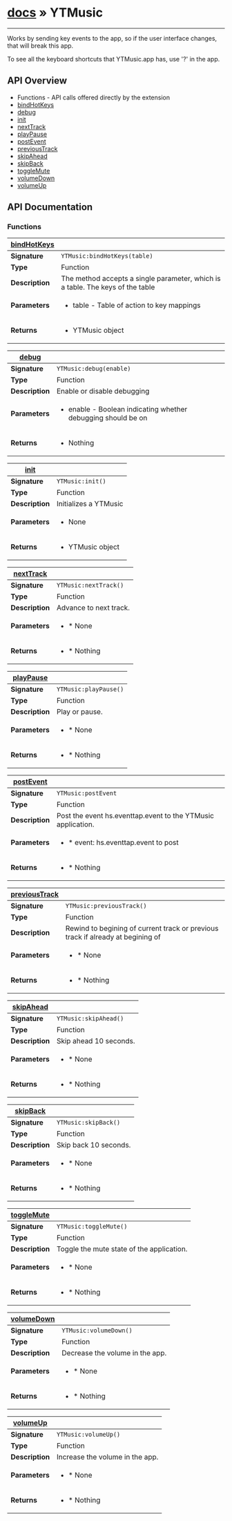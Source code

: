 # [docs](index.md) » YTMusic
---

Works by sending key events to the app, so if the user interface changes,
that will break this app.

To see all the keyboard shortcuts that YTMusic.app has, use '?' in the app.

## API Overview
* Functions - API calls offered directly by the extension
 * [bindHotKeys](#bindHotKeys)
 * [debug](#debug)
 * [init](#init)
 * [nextTrack](#nextTrack)
 * [playPause](#playPause)
 * [postEvent](#postEvent)
 * [previousTrack](#previousTrack)
 * [skipAhead](#skipAhead)
 * [skipBack](#skipBack)
 * [toggleMute](#toggleMute)
 * [volumeDown](#volumeDown)
 * [volumeUp](#volumeUp)

## API Documentation

### Functions

| [bindHotKeys](#bindHotKeys)         |                                                                                     |
| --------------------------------------------|-------------------------------------------------------------------------------------|
| **Signature**                               | `YTMusic:bindHotKeys(table)`                                                                    |
| **Type**                                    | Function                                                                     |
| **Description**                             | The method accepts a single parameter, which is a table. The keys of the table                                                                     |
| **Parameters**                              | <ul><li>table - Table of action to key mappings</li></ul> |
| **Returns**                                 | <ul><li>YTMusic object</li></ul>          |

| [debug](#debug)         |                                                                                     |
| --------------------------------------------|-------------------------------------------------------------------------------------|
| **Signature**                               | `YTMusic:debug(enable)`                                                                    |
| **Type**                                    | Function                                                                     |
| **Description**                             | Enable or disable debugging                                                                     |
| **Parameters**                              | <ul><li>enable - Boolean indicating whether debugging should be on</li></ul> |
| **Returns**                                 | <ul><li>Nothing</li></ul>          |

| [init](#init)         |                                                                                     |
| --------------------------------------------|-------------------------------------------------------------------------------------|
| **Signature**                               | `YTMusic:init()`                                                                    |
| **Type**                                    | Function                                                                     |
| **Description**                             | Initializes a YTMusic                                                                     |
| **Parameters**                              | <ul><li>None</li></ul> |
| **Returns**                                 | <ul><li>YTMusic object</li></ul>          |

| [nextTrack](#nextTrack)         |                                                                                     |
| --------------------------------------------|-------------------------------------------------------------------------------------|
| **Signature**                               | `YTMusic:nextTrack()`                                                                    |
| **Type**                                    | Function                                                                     |
| **Description**                             | Advance to next track.                                                                     |
| **Parameters**                              | <ul><li>* None</li></ul> |
| **Returns**                                 | <ul><li>* Nothing</li></ul>          |

| [playPause](#playPause)         |                                                                                     |
| --------------------------------------------|-------------------------------------------------------------------------------------|
| **Signature**                               | `YTMusic:playPause()`                                                                    |
| **Type**                                    | Function                                                                     |
| **Description**                             | Play or pause.                                                                     |
| **Parameters**                              | <ul><li>* None</li></ul> |
| **Returns**                                 | <ul><li>* Nothing</li></ul>          |

| [postEvent](#postEvent)         |                                                                                     |
| --------------------------------------------|-------------------------------------------------------------------------------------|
| **Signature**                               | `YTMusic:postEvent`                                                                    |
| **Type**                                    | Function                                                                     |
| **Description**                             | Post the event hs.eventtap.event to the YTMusic application.                                                                     |
| **Parameters**                              | <ul><li>* event: hs.eventtap.event to post</li></ul> |
| **Returns**                                 | <ul><li>* Nothing</li></ul>          |

| [previousTrack](#previousTrack)         |                                                                                     |
| --------------------------------------------|-------------------------------------------------------------------------------------|
| **Signature**                               | `YTMusic:previousTrack()`                                                                    |
| **Type**                                    | Function                                                                     |
| **Description**                             | Rewind to begining of current track or previous track if already at begining of                                                                     |
| **Parameters**                              | <ul><li>* None</li></ul> |
| **Returns**                                 | <ul><li>* Nothing</li></ul>          |

| [skipAhead](#skipAhead)         |                                                                                     |
| --------------------------------------------|-------------------------------------------------------------------------------------|
| **Signature**                               | `YTMusic:skipAhead()`                                                                    |
| **Type**                                    | Function                                                                     |
| **Description**                             | Skip ahead 10 seconds.                                                                     |
| **Parameters**                              | <ul><li>* None</li></ul> |
| **Returns**                                 | <ul><li>* Nothing</li></ul>          |

| [skipBack](#skipBack)         |                                                                                     |
| --------------------------------------------|-------------------------------------------------------------------------------------|
| **Signature**                               | `YTMusic:skipBack()`                                                                    |
| **Type**                                    | Function                                                                     |
| **Description**                             | Skip back 10 seconds.                                                                     |
| **Parameters**                              | <ul><li>* None</li></ul> |
| **Returns**                                 | <ul><li>* Nothing</li></ul>          |

| [toggleMute](#toggleMute)         |                                                                                     |
| --------------------------------------------|-------------------------------------------------------------------------------------|
| **Signature**                               | `YTMusic:toggleMute()`                                                                    |
| **Type**                                    | Function                                                                     |
| **Description**                             | Toggle the mute state of the application.                                                                     |
| **Parameters**                              | <ul><li>* None</li></ul> |
| **Returns**                                 | <ul><li>* Nothing</li></ul>          |

| [volumeDown](#volumeDown)         |                                                                                     |
| --------------------------------------------|-------------------------------------------------------------------------------------|
| **Signature**                               | `YTMusic:volumeDown()`                                                                    |
| **Type**                                    | Function                                                                     |
| **Description**                             | Decrease the volume in the app.                                                                     |
| **Parameters**                              | <ul><li>* None</li></ul> |
| **Returns**                                 | <ul><li>* Nothing</li></ul>          |

| [volumeUp](#volumeUp)         |                                                                                     |
| --------------------------------------------|-------------------------------------------------------------------------------------|
| **Signature**                               | `YTMusic:volumeUp()`                                                                    |
| **Type**                                    | Function                                                                     |
| **Description**                             | Increase the volume in the app.                                                                     |
| **Parameters**                              | <ul><li>* None</li></ul> |
| **Returns**                                 | <ul><li>* Nothing</li></ul>          |

